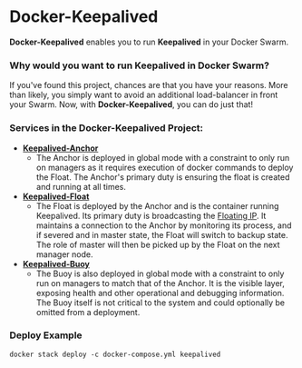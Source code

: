 
# Docker-Keepalived

**Docker-Keepalived** enables you to run **Keepalived** in your Docker Swarm.

### Why would you want to run Keepalived in Docker Swarm?
If you've found this project, chances are that you have your reasons. More than likely, you simply want to avoid an additional load-balancer in front your Swarm. Now, with **Docker-Keepalived**, you can do just that!

### Services in the **Docker-Keepalived** Project:
* [**Keepalived-Anchor**](https://github.com/rjchicago/docker-keepalived/tree/master/keepalived-anchor)
  * The Anchor is deployed in global mode with a constraint to only run on managers as it requires execution of docker commands to deploy the Float. The Anchor's primary duty is ensuring the float is created and running at all times.
* [**Keepalived-Float**](https://github.com/rjchicago/docker-keepalived/tree/master/keepalived-float)
  * The Float is deployed by the Anchor and is the container running Keepalived. Its primary duty is broadcasting the [Floating IP](https://serverfault.com/a/536367/56017). It maintains a connection to the Anchor by monitoring its process, and if severed and in master state, the Float will switch to backup state. The role of master will then be picked up by the Float on the next manager node.
* [**Keepalived-Buoy**](https://github.com/rjchicago/docker-keepalived/tree/master/keepalived-buoy)
  * The Buoy is also deployed in global mode with a constraint to only run on managers to match that of the Anchor. It is the visible layer, exposing health and other operational and debugging information. The Buoy itself is not critical to the system and could optionally be omitted from a deployment.


### Deploy Example

```
docker stack deploy -c docker-compose.yml keepalived
```
